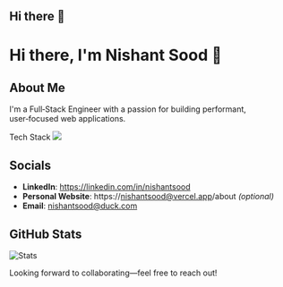 ## Hi there 👋

# Hi there, I'm Nishant Sood  👋

##  About Me
I'm a Full‑Stack Engineer with a passion for building performant, user‑focused web applications. 

Tech Stack
<img src="https://cdn.jsdelivr.net/gh/devicons/devicon@latest/icons/nextjs/nextjs-original.svg" />
          

##  Socials
- **LinkedIn**: https://linkedin.com/in/nishantsood
- **Personal Website**: https://nishantsood@vercel.app/about *(optional)*
- **Email**: nishantsood@duck.com


##  GitHub Stats
<!-- Optionally embed GitHub stats with a GitHub Readme Stats badge or widget -->
![Stats](https://github-readme-stats.vercel.app/api?username=nishantsood1492&show_icons=true)


Looking forward to collaborating—feel free to reach out!


<!--
**NishantSood1492/NishantSood1492** is a ✨ _special_ ✨ repository because its `README.md` (this file) appears on your GitHub profile.

Here are some ideas to get you started:

- 🔭 I’m currently working on ...
- 🌱 I’m currently learning ...
- 👯 I’m looking to collaborate on ...
- 🤔 I’m looking for help with ...
- 💬 Ask me about ...
- 📫 How to reach me: ...
- 😄 Pronouns: ...
- ⚡ Fun fact: ...
-->
